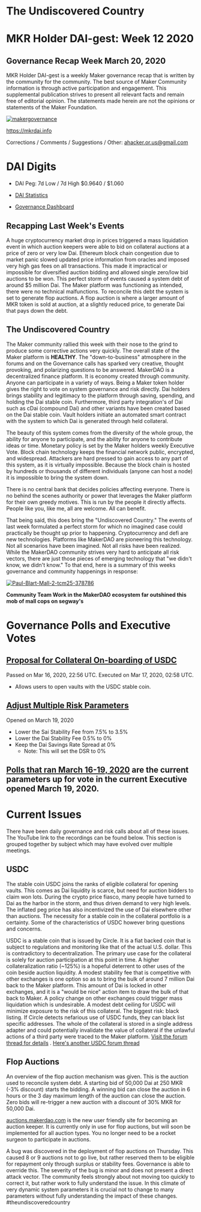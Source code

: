 # The Undiscovered Country 
# MKR Holder DAI-gest: Week 12 2020
## Governance Recap Week March 20, 2020

MKR Holder DAI-gest is a weekly Maker governance recap that is written by the community for the community.  The best source of Maker Community information is through active participation and engagement.   This supplemental publication strives to present all relevant facts and remain free of editorial opinion.  The statements made herein are not the opinions or statements of the Maker Foundation.

<a href="https://ibb.co/R2CgG09"><img src="https://i.ibb.co/WncHNy6/makergovernance.png" alt="makergovernance" border="0"></a>

https://mkrdai.info

Corrections / Comments / Suggestions / Other:  ahacker.or.us@gmail.com

# DAI Digits

* DAI Peg: 7d Low / 7d High	$0.9640 / $1.060

* [DAI Statistics](https://DAIstats.com)

* [Governance Dashboard](https://mkrgov.science)

##  Recapping Last Week's Events

A huge cryptocurrency market drop in prices triggered a mass liquidation event in which auction keepers were able to bid on collateral auctions at a price of zero or very low Dai.  Ethereum block chain congestion due to market panic slowed updated price information from oracles and imposed very high gas fees on all transactions.  This made it impractical or impossible for diversified auction bidding and allowed single zero/low bid auctions to be won.  This perfect storm of events caused a system debt of around $5 million Dai.  The Maker platform was functioning as intended, there were no technical malfunctions.   To reconcile this debt the system is set to generate flop auctions.  A flop auction is where a larger amount of MKR token is sold at auction, at a slightly reduced price, to generate Dai that pays down the debt.

## The Undiscovered Country

The Maker community rallied this week with their nose to the grind to produce some corrective actions very quickly.  The overall state of the Maker platform is **HEALTHY**.  The "down-to-business" atmosphere in the forums and on the Governance calls has sparked very creative, thought provoking, and polarizing questions to be answered.  MakerDAO is a decentralized finance platform.  It is economy created through community.  Anyone can participate in a variety of ways.  Being a Maker token holder gives the right to vote on system governance and risk directly.  Dai holders brings stability and legitimacy to the platform through saving, spending, and holding the Dai stable coin.  Furthermore, third party integration's of Dai such as cDai (compound Dai) and other variants have been created based on the Dai stable coin.  Vault holders initiate an automated smart contract with the system to which Dai is generated through held collateral.  

The beauty of this system comes from the diversity of the whole group, the ability for anyone to participate, and the ability for anyone to contribute ideas or time.  Monetary policy is set by the Maker holders weekly Executive Vote.  Block chain technology keeps the financial network public, encrypted, and widespread.  Attackers are hard pressed to gain access to any part of this system, as it is virtually impossible.  Because the block chain is hosted by hundreds or thousands of different individuals (anyone can host a node) it is impossible to bring the system down.

There is no central bank that decides policies affecting everyone.  There is no behind the scenes authority or power that leverages the Maker platform for their own greedy motives.  This is run by the people it directly affects.  People like you, like me, all are welcome.  All can benefit.  

That being said, this does bring the "Undiscovered Country."  The events of last week formulated a perfect storm for which no imagined case could practically be thought up prior to happening.  Cryptocurrency and defi are new technologies.  Platforms like MakerDAO are pioneering this technology.  Not all scenarios have been imagined.  Not all risks have been realized.  While the MakerDAO community strives very hard to anticipate all risk vectors, there are just those pieces of emerging technology that "we didn't know, we didn't know."  To that end, here is a summary of this weeks governance and community happenings in response:  

<a href="https://imgbb.com/"><img src="https://i.ibb.co/k5LJG3N/Paul-Blart-Mall-2-tcm25-378786.jpg" alt="Paul-Blart-Mall-2-tcm25-378786" border="0"></a>

**Community Team Work in the MakerDAO ecosystem far outshined this mob of mall cops on segway's**

# Governance Polls and Executive Votes

## [Proposal for Collateral On-boarding of USDC](https://vote.makerdao.com/executive-proposal/proposal-for-collateral-onboarding-of-usdc)     
Passed on Mar 16, 2020, 22:56 UTC. Executed on Mar 17, 2020, 02:58 UTC.

* Allows users to open vaults with the USDC stable coin.  

## [Adjust Multiple Risk Parameters](https://vote.makerdao.com/executive-proposal/adjust-multiple-risk-parameters)
Opened on March 19, 2020

* Lower the Sai Stability Fee from 7.5% to 3.5%
* Lower the Dai Stability Fee 0.5% to 0%
* Keep the Dai Savings Rate Spread at 0%
   * Note: This will set the DSR to 0%
   
## [Polls that ran March 16-19, 2020](https://vote.makerdao.com/polling) are the current parameters up for vote in the current Executive opened March 19, 2020.

# Current Issues

There have been daily governance and risk calls about all of these issues.  The YouTube link to the recordings can be found below.  This section is grouped together by subject which may have evolved over multiple meetings.

## USDC

The stable coin USDC joins the ranks of eligible collateral for opening vaults.  This comes as Dai liquidity is scarce, but need for auction bidders to claim won lots.  During the crypto price fiasco, many people have turned to Dai as the harbor in the storm, and thus driven demand to very high levels.  The inflated peg price has also incentivized the use of Dai elsewhere other than auctions.  The necessity for a stable coin in the collateral portfolio is a certainty.  Some of the characteristics of USDC however bring questions and concerns.

USDC is a stable coin that is issued by Circle.  It is a fiat backed coin that is subject to regulations and monitoring like that of the actual U.S. dollar.  This is contradictory to decentralization.  The primary use case for the collateral is solely for auction participation at this point in time.  A higher collateralization ratio (~125%) is a hopeful deterrent to other uses of the coin beside auction liquidity.  A modest stability fee that is competitive with other exchanges is one option so as to bring the bulk of around 7 million Dai back to the Maker platform.  This amount of Dai is locked in other exchanges, and it is a "would be nice" action item to draw the bulk of that back to Maker.  A policy change on other exchanges could trigger mass liquidation which is undesirable.  A modest debt ceiling for USDC will minimize exposure to the risk of this collateral.  The biggest risk:  black listing.  If Circle detects nefarious use of USDC funds, they can black list specific addresses.  The whole of the collateral is stored in a single address adapter and could potentially invalidate the value of collateral if the unlawful actions of a third party were traced to the Maker platform.  [Visit the forum thread for details](https://forum.makerdao.com/t/usdc-peg-arbitrage-vs-auction-liquidity/1695) .  [Here's another USDC forum thread](https://forum.makerdao.com/t/onboarding-usdc-as-collateral-to-mitigate-liquidity-risk/1570)

## Flop Auctions

An overview of the flop auction mechanism was given.  This is the auction used to reconcile system debt.  A starting bid of 50,000 Dai at 250 MKR (-3% discount) starts the bidding.  A winning bid can close the auction in 6 hours or the 3 day maximum length of the auction can close the auction.  Zero bids will re-trigger a new auction with a discount of 30% MKR for 50,000 Dai.

[auctions.makerdao.com](https://auctions.makerdao.com) is the new user friendly site for becoming an auction keeper.  It is currently only in use for flop auctions, but will soon be implemented for all auction types.  You no longer need to be a rocket surgeon to participate in auctions.

A bug was discovered in the deployment of flop auctions on Thursday.  This caused 8 or 9 auctions not to go live, but rather reserved them to be eligible for repayment only through surplus or stability fees.  Governance is able to override this.  The severity of the bug is minor and does not present a direct attack vector.  The community feels strongly about not moving too quickly to correct it, but rather work to fully understand the issue. In this climate of very dynamic system parameters it is crucial not to change to many parameters without fully understanding the impact of these changes.  #theundiscoveredcountry

